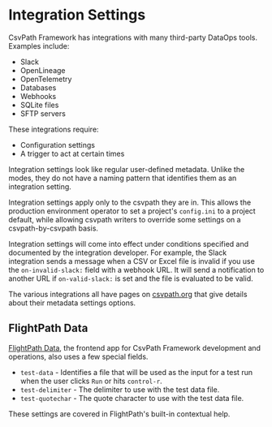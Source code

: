 

# Integration Settings

CsvPath Framework has integrations with many third-party DataOps tools. Examples include:
* Slack
* OpenLineage
* OpenTelemetry
* Databases
* Webhooks
* SQLite files
* SFTP servers

These integrations require:
* Configuration settings
* A trigger to act at certain times

Integration settings look like regular user-defined metadata. Unlike the modes, they do not have a naming pattern that identifies them as an integration setting.

Integration settings apply only to the csvpath they are in. This allows the production environment operator to set a project's `config.ini` to a project default, while allowing csvpath writers to override some settings on a csvpath-by-csvpath basis.

Integration settings will come into effect under conditions specified and documented by the integration developer. For example, the Slack integration sends a message when a CSV or Excel file is invalid if you use the `on-invalid-slack:` field with a webhook URL. It will send a notification to another URL if `on-valid-slack:` is set and the file is evaluated to be valid.

The various integrations all have pages on [csvpath.org](https://www.csvpath.org) that give details about their metadata settings options.

## FlightPath Data

[FlightPath Data](https://www.flightpathdata.com), the frontend app for CsvPath Framework development and operations, also uses a few special fields.
* `test-data` - Identifies a file that will be used as the input for a test run when the user clicks `Run` or hits `control-r`.
* `test-delimiter` - The delimiter to use with the test data file.
* `test-quotechar` - The quote character to use with the test data file.

These settings are covered in FlightPath's built-in contextual help.



